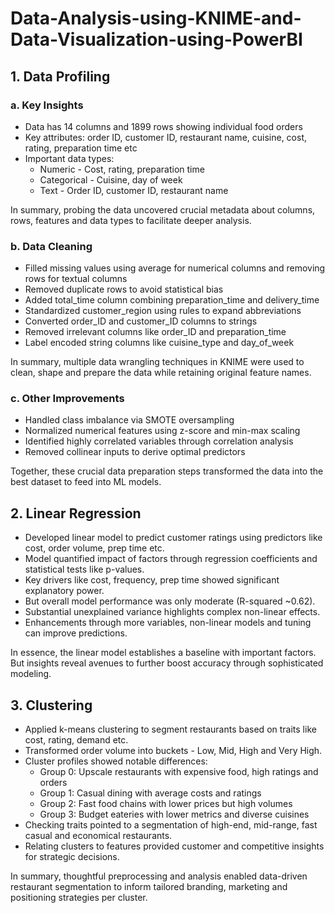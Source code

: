 # Data-Analysis-using-KNIME-and-Data-Visualization-using-PowerBI


## 1. Data Profiling 

### a. Key Insights

- Data has 14 columns and 1899 rows showing individual food orders
- Key attributes: order ID, customer ID, restaurant name, cuisine, cost, rating, preparation time etc
- Important data types:
  - Numeric - Cost, rating, preparation time
  - Categorical - Cuisine, day of week
  - Text - Order ID, customer ID, restaurant name

In summary, probing the data uncovered crucial metadata about columns, rows, features and data types to facilitate deeper analysis.

### b. Data Cleaning 

- Filled missing values using average for numerical columns and removing rows for textual columns
- Removed duplicate rows to avoid statistical bias
- Added total_time column combining preparation_time and delivery_time
- Standardized customer_region using rules to expand abbreviations 
- Converted order_ID and customer_ID columns to strings
- Removed irrelevant columns like order_ID and preparation_time
- Label encoded string columns like cuisine_type and day_of_week

In summary, multiple data wrangling techniques in KNIME were used to clean, shape and prepare the data while retaining original feature names.

### c. Other Improvements

- Handled class imbalance via SMOTE oversampling
- Normalized numerical features using z-score and min-max scaling  
- Identified highly correlated variables through correlation analysis
- Removed collinear inputs to derive optimal predictors

Together, these crucial data preparation steps transformed the data into the best dataset to feed into ML models.

## 2. Linear Regression

- Developed linear model to predict customer ratings using predictors like cost, order volume, prep time etc.
- Model quantified impact of factors through regression coefficients and statistical tests like p-values.
- Key drivers like cost, frequency, prep time showed significant explanatory power.  
- But overall model performance was only moderate (R-squared ~0.62).
- Substantial unexplained variance highlights complex non-linear effects.
- Enhancements through more variables, non-linear models and tuning can improve predictions.

In essence, the linear model establishes a baseline with important factors. But insights reveal avenues to further boost accuracy through sophisticated modeling.

## 3. Clustering 

- Applied k-means clustering to segment restaurants based on traits like cost, rating, demand etc.
- Transformed order volume into buckets - Low, Mid, High and Very High.
- Cluster profiles showed notable differences:
  - Group 0: Upscale restaurants with expensive food, high ratings and orders
  - Group 1: Casual dining with average costs and ratings
  - Group 2: Fast food chains with lower prices but high volumes
  - Group 3: Budget eateries with lower metrics and diverse cuisines
- Checking traits pointed to a segmentation of high-end, mid-range, fast casual and economical restaurants. 
- Relating clusters to features provided customer and competitive insights for strategic decisions.

In summary, thoughtful preprocessing and analysis enabled data-driven restaurant segmentation to inform tailored branding, marketing and positioning strategies per cluster.
